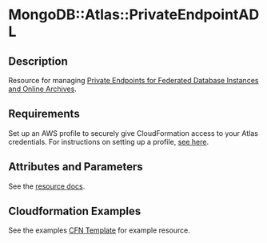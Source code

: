 # MongoDB::Atlas::PrivateEndpointADL

## Description
Resource for managing [Private Endpoints for Federated Database Instances and Online Archives](https://www.mongodb.com/docs/atlas/reference/api-resources-spec/#tag/Data-Federation-Private-Networks).

## Requirements

Set up an AWS profile to securely give CloudFormation access to your Atlas credentials.
For instructions on setting up a profile, [see here](/README.md#mongodb-atlas-api-keys-credential-management).

## Attributes and Parameters

See the [resource docs](docs/README.md).

## Cloudformation Examples

See the examples [CFN Template](/examples/private-endpoint-adl/endpoint-adl.json) for example resource.
